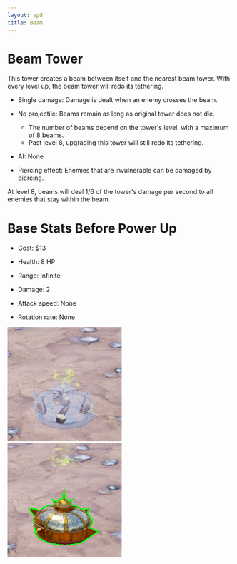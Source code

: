```yaml
---
layout: spd
title: Beam
---
```


# Beam Tower

This tower creates a beam between itself and the nearest beam tower. With every level up, the beam tower will redo its tethering.

* Single damage: Damage is dealt when an enemy crosses the beam.

* No projectile: Beams remain as long as original tower does not die.
  * The number of beams depend on the tower's level, with a maximum of 8 beams.
  * Past level 8, upgrading this tower will still redo its tethering.

* AI: None

* Piercing effect: Enemies that are invulnerable can be damaged by piercing.

At level 8, beams will deal 1/6 of the tower's damage per second to all enemies that stay within the beam.

# Base Stats Before Power Up

* Cost: $13

* Health: 8 HP

* Range: Infinite

* Damage: 2

* Attack speed: None

* Rotation rate: None

<img src="/assets/images/spd/tower-beam-unbuilt.jpg" width="256" height="256">
<img src="/assets/images/spd/tower-beam.jpg" width="256" height="256">
